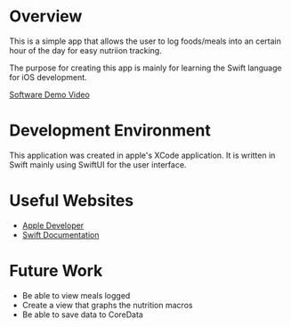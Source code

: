 # Overview

This is a simple app that allows the user to log foods/meals into an certain hour of the day for easy nutriion tracking.

The purpose for creating this app is mainly for learning the Swift language for iOS development. 


[Software Demo Video](https://youtu.be/DI3ya4v0dUo)

# Development Environment

This application was created in apple's XCode application. It is written in Swift mainly using SwiftUI for the user interface.

# Useful Websites

* [Apple Developer](https://developer.apple.com/)
* [Swift Documentation](https://docs.swift.org/)

# Future Work

* Be able to view meals logged
* Create a view that graphs the nutrition macros
* Be able to save data to CoreData
